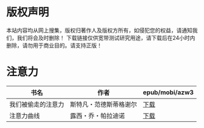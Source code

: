 # 版权声明

本站内容均从网上搜集，版权归著作人及版权方所有，如侵犯您的权益，请通知我们，我们将会及时删除！ 下载链接仅供宽带测试研究用途，请下载后在24小时内删除，请勿用于商业目的。请支持正版！

# 注意力

| 书名 | 作者 | epub/mobi/azw3 |
| --- | --- | --- |
| 我们被偷走的注意力 | 斯特凡・范德斯蒂格谢尔 | [下载](https://url89.ctfile.com/f/31084289-1375493725-23e966?p=8866) |
| 注意力曲线 | 露西・乔・帕拉迪诺 | [下载](https://url89.ctfile.com/f/31084289-1357022548-72319e?p=8866) |

